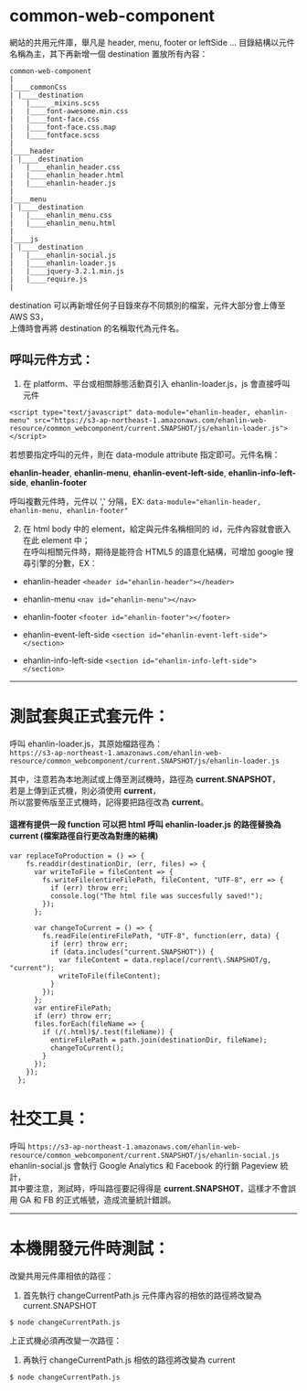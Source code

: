 # common-web-component

網站的共用元件庫，舉凡是 header, menu, footer or leftSide ...
目錄結構以元件名稱為主，其下再新增一個 destination 置放所有內容：

```
common-web-component
|
|____commonCss
| |____destination
|   |____ _mixins.scss
|   |____font-awesome.min.css
|   |____font-face.css
|   |____font-face.css.map
|   |____fontface.scss
|
|____header
| |____destination
|   |____ehanlin_header.css
|   |____ehanlin_header.html
|   |____ehanlin-header.js
|
|____menu
| |____destination
|   |____ehanlin_menu.css
|   |____ehanlin_menu.html
|
|____js
| |____destination
|   |____ehanlin-social.js
|   |____ehanlin-loader.js
|   |____jquery-3.2.1.min.js
|   |____require.js
|
```

destination 可以再新增任何子目錄來存不同類別的檔案，元件大部分會上傳至 AWS S3，    
上傳時會再將 destination 的名稱取代為元件名。

## 呼叫元件方式：
1. 在 platform、平台或相關靜態活動頁引入 ehanlin-loader.js，js 會直接呼叫元件
```
<script type="text/javascript" data-module="ehanlin-header, ehanlin-menu" src="https://s3-ap-northeast-1.amazonaws.com/ehanlin-web-resource/common_webcomponent/current.SNAPSHOT/js/ehanlin-loader.js"></script>
```
若想要指定呼叫的元件，則在 data-module attribute 指定即可。元件名稱：

**ehanlin-header**,
**ehanlin-menu**,
**ehanlin-event-left-side**,
**ehanlin-info-left-side**,
**ehanlin-footer**

呼叫複數元件時，元件以 ',' 分隔，EX: `data-module="ehanlin-header, ehanlin-menu, ehanlin-footer"`

2. 在 html body 中的 element，給定與元件名稱相同的 id，元件內容就會嵌入在此 element 中；    
在呼叫相關元件時，期待是能符合 HTML5 的語意化結構，可增加 google 搜尋引擎的分數，EX：

- ehanlin-header
`<header id="ehanlin-header"></header>`

- ehanlin-menu
`<nav id="ehanlin-menu"></nav>`

- ehanlin-footer
`<footer id="ehanlin-footer"></footer>`

- ehanlin-event-left-side
`<section id="ehanlin-event-left-side"></section>`

- ehanlin-info-left-side
`<section id="ehanlin-info-left-side"></section>`
***
# 測試套與正式套元件：
呼叫 ehanlin-loader.js，其原始檔路徑為：    
`https://s3-ap-northeast-1.amazonaws.com/ehanlin-web-resource/common_webcomponent/current.SNAPSHOT/js/ehanlin-loader.js`

其中，注意若為本地測試或上傳至測試機時，路徑為 **current.SNAPSHOT**，    
若是上傳到正式機，則必須使用 **current**，    
所以當要佈版至正式機時，記得要把路徑改為 **current**。

#### 這裡有提供一段 function 可以把 html 呼叫 ehanlin-loader.js 的路徑替換為 current (**檔案路徑自行更改為對應的結構**)
```
var replaceToProduction = () => {
    fs.readdir(destinationDir, (err, files) => {
      var writeToFile = fileContent => {
        fs.writeFile(entireFilePath, fileContent, "UTF-8", err => {
          if (err) throw err;
          console.log("The html file was succesfully saved!");
        });
      };

      var changeToCurrent = () => {
        fs.readFile(entireFilePath, "UTF-8", function(err, data) {
          if (err) throw err;
          if (data.includes("current.SNAPSHOT")) {
            var fileContent = data.replace(/current\.SNAPSHOT/g, "current");
            writeToFile(fileContent);
          }
        });
      };
      var entireFilePath;
      if (err) throw err;
      files.forEach(fileName => {
        if (/(.html)$/.test(fileName)) {
          entireFilePath = path.join(destinationDir, fileName);
          changeToCurrent();
        }
      });
    });
  };
```
# 社交工具：
呼叫 `https://s3-ap-northeast-1.amazonaws.com/ehanlin-web-resource/common_webcomponent/current.SNAPSHOT/js/ehanlin-social.js`    
ehanlin-social.js 會執行 Google Analytics 和 Facebook 的行銷 Pageview 統計，    
其中要注意，測試時，呼叫路徑要記得得是 **current.SNAPSHOT**，這樣才不會誤用 GA 和 FB 的正式帳號，造成流量統計錯誤。

***
# 本機開發元件時測試：
改變共用元件庫相依的路徑：
1. 首先執行 changeCurrentPath.js  元件庫內容的相依的路徑將改變為 current.SNAPSHOT
```
$ node changeCurrentPath.js
```
上正式機必須再改變一次路徑：
1. 再執行 changeCurrentPath.js  相依的路徑將改變為 current
```
$ node changeCurrentPath.js
```
